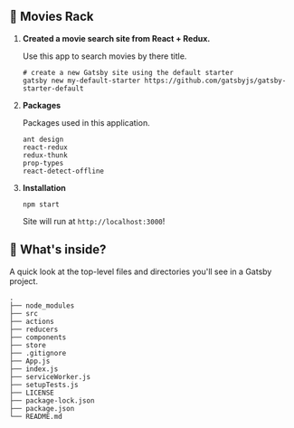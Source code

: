## 🎥 Movies Rack

1.  **Created a movie search site from React + Redux.**

    Use this app to search movies by there title.

    ```shell
    # create a new Gatsby site using the default starter
    gatsby new my-default-starter https://github.com/gatsbyjs/gatsby-starter-default
    ```

1.  **Packages**

    Packages used in this application.

    ```shell
    ant design     
    react-redux
    redux-thunk
    prop-types
    react-detect-offline
    ```

1.  **Installation**

     ```shell
    npm start
    ```

    Site will run at `http://localhost:3000`!

## 🧐 What's inside?

A quick look at the top-level files and directories you'll see in a Gatsby project.

    .
    ├── node_modules
    ├── src
    ├── actions
    ├── reducers
    ├── components
    ├── store
    ├── .gitignore
    ├── App.js
    ├── index.js
    ├── serviceWorker.js
    ├── setupTests.js
    ├── LICENSE
    ├── package-lock.json
    ├── package.json
    └── README.md
    
    
